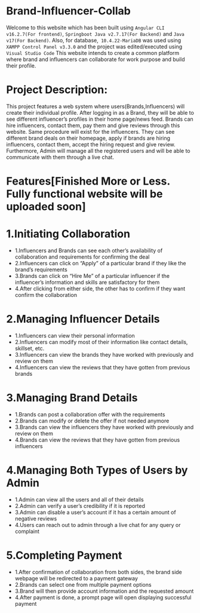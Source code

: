 # Brand-Influencer-Collab

Welcome to this website which has been built using `Angular CLI v16.2.7(For frontend)`, `Springboot Java v2.7.17(For Backend)` and `Java v17(For Backend)`. Also, for database,` 10.4.22-MariaDB` was used using `XAMPP Control Panel v3.3.0` and the project was edited/executed using `Visual Studio Code`  This website intends to create a common platform where brand and influencers can collaborate for work purpose and build their profile.

# Project Description:

This project features a web system where users(Brands,Influencers) will create their individual profile. After logging in as a Brand, they will be able to see different influencer’s profiles in their home page/news feed. Brands can hire influencers, contact them, pay them and give reviews through this website. Same procedure will exist for the influencers. They can see different brand deals on their homepage, apply if brands are hiring influencers, contact them, accept the hiring request and give review. Furthermore, Admin will manage all the registered users and will be able to communicate with them through a live chat.

# Features[Finished More or Less. Fully functional website will be uploaded soon]

# 1.Initiating Collaboration

+ 1.Influencers and Brands can see each other’s availability of collaboration and requirements for confirming the deal
+ 2.Influencers can click on “Apply” of a particular brand  if they like the brand’s requirements
+ 3.Brands can click on “Hire Me” of a particular influencer if the influencer’s information and skills are satisfactory for them
+ 4.After clicking from either side, the other has to confirm if they want confirm the collaboration

# 2.Managing Influencer Details

+ 1.Influencers can view their personal information
+ 2.Influencers can modify most of their information like contact details, skillset, etc.
+ 3.Influencers can view the brands they have worked with previously and review on them
+ 4.Influencers can view the reviews that they have gotten from previous brands

# 3.Managing Brand Details

+ 1.Brands can post a collaboration offer with the requirements
+ 2.Brands can modify or delete the offer if not needed anymore
+ 3.Brands can view the influencers they have worked with previously and review on them
+ 4.Brands can view the reviews that they have gotten from previous influencers

# 4.Managing Both Types of Users by Admin

+ 1.Admin can view all the users and all of their details
+ 2.Admin can verify a user’s credibility if it is reported
+ 3.Admin can disable a user’s account if it has a certain amount of negative reviews
+ 4.Users can reach out to admin through a live chat for any query or complaint

# 5.Completing Payment

+ 1.After confirmation of collaboration from both sides, the brand side webpage will be redirected to a payment gateway
+ 2.Brands can select one from multiple payment options
+ 3.Brand will then provide account information and the requested amount
+ 4.After payment is done, a prompt page will open displaying successful payment




